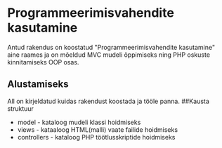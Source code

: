 # Programmeerimisvahendite kasutamine
Antud rakendus on koostatud
"Programmeerimisvahendite kasutamine" aine raames ja on mõeldud
MVC mudeli õppimiseks ning PHP oskuste kinnitamiseks OOP osas.
 ## Alustamiseks
 All on kirjeldatud kuidas rakendust koostada ja tööle panna.
   ##Kausta struktuur
* model - kataloog mudeli klassi hoidmiseks
* views - kataaloog HTML(malli) vaate failide hoidmiseks
* controllers - kataloog PHP töötlusskriptide hoidmiseks
